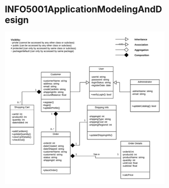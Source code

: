# INFO5001ApplicationModelingAndDesign

![Image](https://github.com/zhangxijing97/INFO5001ApplicationModelingAndDesign/blob/main/UMLExample.png)